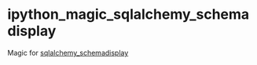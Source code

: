 # ipython_magic_sqlalchemy_schemadisplay
Magic for [sqlalchemy_schemadisplay](https://github.com/fschulze/sqlalchemy_schemadisplay)
